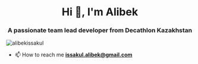 <h1 align="center">Hi 👋, I'm Alibek</h1>
<h3 align="center">A passionate team lead developer from Decathlon Kazakhstan</h3>

<p align="left"> <img src="https://komarev.com/ghpvc/?username=alibekissakul&label=Profile%20views&color=0e75b6&style=flat" alt="alibekissakul" /> </p>

- 📫 How to reach me **issakul.alibek@gmail.com**
